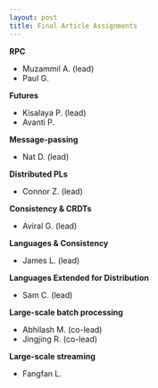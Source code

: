 ```yaml
---
layout: post
title: Final Article Assignments
---
```


**RPC**

- Muzammil A. (lead)
- Paul G.

**Futures**

- Kisalaya P. (lead)
- Avanti P.

**Message-passing**

- Nat D. (lead)

**Distributed PLs**

- Connor Z. (lead)

**Consistency & CRDTs**

- Aviral G. (lead)

**Languages & Consistency**

- James L. (lead)

**Languages Extended for Distribution**

- Sam C. (lead)

**Large-scale batch processing**

- Abhilash M. (co-lead)
- Jingjing R. (co-lead)

**Large-scale streaming**

- Fangfan L.
